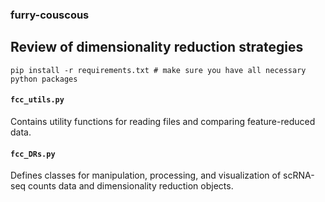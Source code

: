 ### furry-couscous
Review of dimensionality reduction strategies
---
```
pip install -r requirements.txt # make sure you have all necessary python packages
```

#### `fcc_utils.py`
Contains utility functions for reading files and comparing feature-reduced data.  
  
#### `fcc_DRs.py`
Defines classes for manipulation, processing, and visualization of scRNA-seq counts data and dimensionality reduction objects.  
